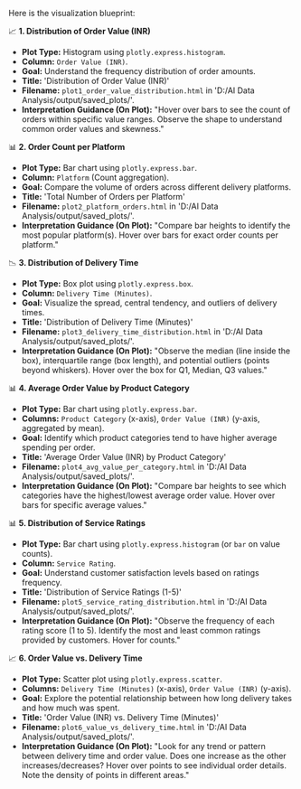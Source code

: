 Here is the visualization blueprint:

📈 **1. Distribution of Order Value (INR)**
*   **Plot Type:** Histogram using `plotly.express.histogram`.
*   **Column:** `Order Value (INR)`.
*   **Goal:** Understand the frequency distribution of order amounts.
*   **Title:** 'Distribution of Order Value (INR)'
*   **Filename:** `plot1_order_value_distribution.html` in 'D:/AI Data Analysis/output/saved_plots/'.
*   **Interpretation Guidance (On Plot):** "Hover over bars to see the count of orders within specific value ranges. Observe the shape to understand common order values and skewness."

📊 **2. Order Count per Platform**
*   **Plot Type:** Bar chart using `plotly.express.bar`.
*   **Column:** `Platform` (Count aggregation).
*   **Goal:** Compare the volume of orders across different delivery platforms.
*   **Title:** 'Total Number of Orders per Platform'
*   **Filename:** `plot2_platform_orders.html` in 'D:/AI Data Analysis/output/saved_plots/'.
*   **Interpretation Guidance (On Plot):** "Compare bar heights to identify the most popular platform(s). Hover over bars for exact order counts per platform."

📉 **3. Distribution of Delivery Time**
*   **Plot Type:** Box plot using `plotly.express.box`.
*   **Column:** `Delivery Time (Minutes)`.
*   **Goal:** Visualize the spread, central tendency, and outliers of delivery times.
*   **Title:** 'Distribution of Delivery Time (Minutes)'
*   **Filename:** `plot3_delivery_time_distribution.html` in 'D:/AI Data Analysis/output/saved_plots/'.
*   **Interpretation Guidance (On Plot):** "Observe the median (line inside the box), interquartile range (box length), and potential outliers (points beyond whiskers). Hover over the box for Q1, Median, Q3 values."

📊 **4. Average Order Value by Product Category**
*   **Plot Type:** Bar chart using `plotly.express.bar`.
*   **Columns:** `Product Category` (x-axis), `Order Value (INR)` (y-axis, aggregated by mean).
*   **Goal:** Identify which product categories tend to have higher average spending per order.
*   **Title:** 'Average Order Value (INR) by Product Category'
*   **Filename:** `plot4_avg_value_per_category.html` in 'D:/AI Data Analysis/output/saved_plots/'.
*   **Interpretation Guidance (On Plot):** "Compare bar heights to see which categories have the highest/lowest average order value. Hover over bars for specific average values."

📊 **5. Distribution of Service Ratings**
*   **Plot Type:** Bar chart using `plotly.express.histogram` (or `bar` on value counts).
*   **Column:** `Service Rating`.
*   **Goal:** Understand customer satisfaction levels based on ratings frequency.
*   **Title:** 'Distribution of Service Ratings (1-5)'
*   **Filename:** `plot5_service_rating_distribution.html` in 'D:/AI Data Analysis/output/saved_plots/'.
*   **Interpretation Guidance (On Plot):** "Observe the frequency of each rating score (1 to 5). Identify the most and least common ratings provided by customers. Hover for counts."

📈 **6. Order Value vs. Delivery Time**
*   **Plot Type:** Scatter plot using `plotly.express.scatter`.
*   **Columns:** `Delivery Time (Minutes)` (x-axis), `Order Value (INR)` (y-axis).
*   **Goal:** Explore the potential relationship between how long delivery takes and how much was spent.
*   **Title:** 'Order Value (INR) vs. Delivery Time (Minutes)'
*   **Filename:** `plot6_value_vs_delivery_time.html` in 'D:/AI Data Analysis/output/saved_plots/'.
*   **Interpretation Guidance (On Plot):** "Look for any trend or pattern between delivery time and order value. Does one increase as the other increases/decreases? Hover over points to see individual order details. Note the density of points in different areas."